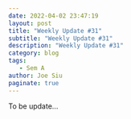 ```yaml
---
date: 2022-04-02 23:47:19
layout: post
title: "Weekly Update #31"
subtitle: "Weekly Update #31"
description: "Weekly Update #31"
category: blog
tags:
   - Sem A
author: Joe Siu
paginate: true
---
```

To be update...
